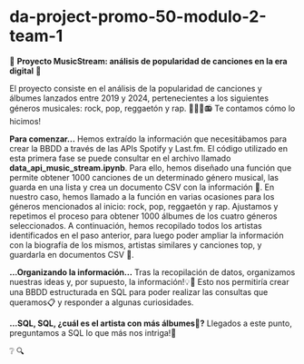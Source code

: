 # da-project-promo-50-modulo-2-team-1

🎵 **Proyecto MusicStream: análisis de popularidad de canciones en la era digital** 🎵

El proyecto consiste en el análisis de la popularidad de canciones y álbumes lanzados entre 2019 y 2024, pertenecientes a los siguientes géneros musicales: rock, pop, reggaetón y rap. 🎸🤘💃📻
Te contamos cómo lo hicimos!

**Para comenzar...**
Hemos extraído la información que necesitábamos para crear la BBDD a través de las APIs Spotify y Last.fm.
El código utilizado en esta primera fase se puede consultar en el archivo llamado **data_api_music_stream.ipynb**. Para ello, hemos diseñado una función que permite obtener 1000 canciones de un determinado género musical, las guarda en una lista y crea un documento CSV con la información 📑. En nuestro caso, hemos llamado a la función en varias ocasiones para los géneros mencionados al inicio: rock, pop, reggaetón y rap. Ajustamos y repetimos el proceso para obtener 1000 álbumes de los cuatro géneros seleccionados. 
A continuación, hemos recopilado todos los artistas identificados en el paso anterior, para luego poder ampliar la información con la biografía de los mismos, artistas similares y canciones top, y guardarla en documentos CSV 💾.

**...Organizando la información...**
Tras la recopilación de datos, organizamos nuestras ideas y, por supuesto, la información!💡💭 Esto nos permitiría crear una BBDD estructurada en SQL para poder realizar las consultas que queramos📋 y responder a algunas curiosidades.

**...SQL, SQL, ¿cuál es el artista con más álbumes👑?**
Llegados a este punto, preguntamos a SQL lo que más nos intriga!🎉


❔
🔍
